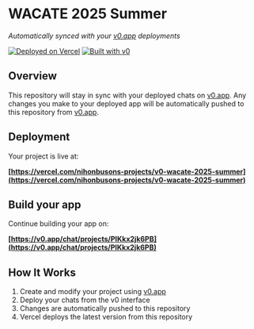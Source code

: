 # WACATE 2025 Summer

*Automatically synced with your [v0.app](https://v0.app) deployments*

[![Deployed on Vercel](https://img.shields.io/badge/Deployed%20on-Vercel-black?style=for-the-badge&logo=vercel)](https://vercel.com/nihonbusons-projects/v0-wacate-2025-summer)
[![Built with v0](https://img.shields.io/badge/Built%20with-v0.app-black?style=for-the-badge)](https://v0.app/chat/projects/PIKkx2jk6PB)

## Overview

This repository will stay in sync with your deployed chats on [v0.app](https://v0.app).
Any changes you make to your deployed app will be automatically pushed to this repository from [v0.app](https://v0.app).

## Deployment

Your project is live at:

**[https://vercel.com/nihonbusons-projects/v0-wacate-2025-summer](https://vercel.com/nihonbusons-projects/v0-wacate-2025-summer)**

## Build your app

Continue building your app on:

**[https://v0.app/chat/projects/PIKkx2jk6PB](https://v0.app/chat/projects/PIKkx2jk6PB)**

## How It Works

1. Create and modify your project using [v0.app](https://v0.app)
2. Deploy your chats from the v0 interface
3. Changes are automatically pushed to this repository
4. Vercel deploys the latest version from this repository